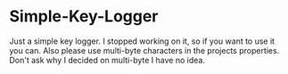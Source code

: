 # Simple-Key-Logger

Just a simple key logger. I stopped working on it, so if you want to use it you can. Also please use multi-byte characters in the projects properties. Don't ask why I decided on multi-byte I have no idea.
